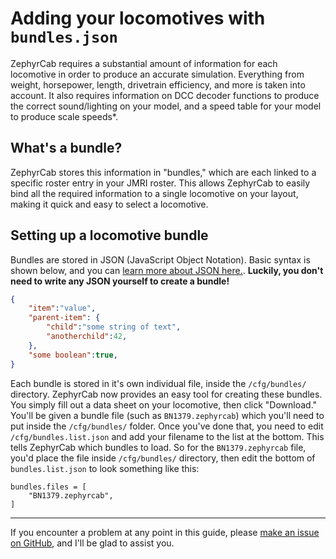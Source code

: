 # Adding your locomotives with ``bundles.json``

ZephyrCab requires a substantial amount of information for each locomotive in order to produce an accurate simulation. Everything from weight, horsepower, length, drivetrain efficiency, and more is taken into account. It also requires information on DCC decoder functions to produce the correct sound/lighting on your model, and a speed table for your model to produce scale speeds*.

## What's a bundle?

ZephyrCab stores this information in "bundles," which are each linked to a specific roster entry in your JMRI roster. This allows ZephyrCab to easily bind all the required information to a single locomotive on your layout, making it quick and easy to select a locomotive.

## Setting up a locomotive bundle

Bundles are stored in JSON (JavaScript Object Notation). Basic syntax is shown below, and you can [learn more about JSON here.](http://www.w3schools.com/js/js_json_intro.asp). **Luckily, you don't need to write any JSON yourself to create a bundle!**

```json
{
    "item":"value",
    "parent-item": {
        "child":"some string of text",
        "anotherchild":42,
    },
    "some boolean":true,
}
```

Each bundle is stored in it's own individual file, inside the ``/cfg/bundles/`` directory. ZephyrCab now provides an easy tool for creating these bundles. You simply fill out a data sheet on your locomotive, then click "Download." You'll be given a bundle file (such as ``BN1379.zephyrcab``) which you'll need to put inside the ``/cfg/bundles/`` folder. Once you've done that, you need to edit ``/cfg/bundles.list.json`` and add your filename to the list at the bottom. This tells ZephyrCab which bundles to load. So for the ``BN1379.zephyrcab`` file, you'd place the file inside ``/cfg/bundles/`` directory, then edit the bottom of ``bundles.list.json`` to look something like this:

```
bundles.files = [
    "BN1379.zephyrcab",
]
```

---

If you encounter a problem at any point in this guide, please [make an issue on GitHub](https://github.com/k4kfh/ZephyrCab/issues/new), and I'll be glad to assist you.
